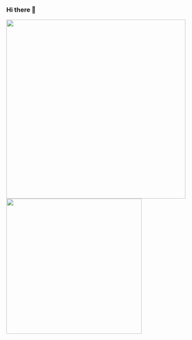 ### Hi there 👋

<a href="https://github.com/anuraghazra/github-readme-stats">
  <img width="470px" align="center" src="https://github-readme-stats.vercel.app/api?username=TaumuLu&show_icons=true&theme=radical" />
</a>
<a href="https://github.com/anuraghazra/convoychat">
  <img width="355px" align="center" src="https://github-readme-stats.vercel.app/api/top-langs?username=TaumuLu&layout=compact&theme=radical&hide=html" />
</a>
